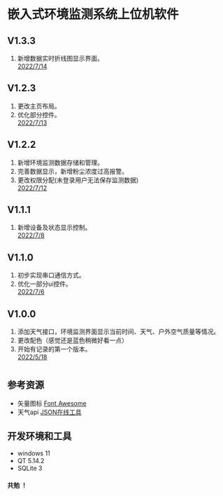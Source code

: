 # 嵌入式环境监测系统上位机软件
## V1.3.3
1. 新增数据实时折线图显示界面。  
[2022/7/14](./other/overview_v1.3.3.png)
## V1.2.3
1. 更改主页布局。
2. 优化部分控件。  
[2022/7/13](./other/overview_v1.2.3.png)
## V1.2.2
1. 新增环境监测数据存储和管理。
2. 完善数据显示，新增粉尘浓度过高报警。
3. 更改权限分配(未登录用户无法保存监测数据)  
[2022/7/12](./other/overview_v1.2.2.png)
## V1.1.1
1. 新增设备及状态显示控制。  
[2022/7/8](./other/overview_v1.1.1.png)
## V1.1.0
1. 初步实现串口通信方式。
2. 优化一部分ui控件。  
[2022/7/6](./other/overview_v1.1.0.png)
## V1.0.0
1. 添加天气接口，环境监测界面显示当前时间、天气、户外空气质量等情况。
2. 更改配色（感觉还是蓝色稍微好看一点）
3. 开始有记录的第一个版本。  
[2022/5/18](./other/overview_v1.0.0.png)
# 
## 参考资源
+ 矢量图标 [Font Awesome](https://fa5.dashgame.com/#/)
+ 天气api [JSON在线工具](https://www.sojson.com/api/weather.html)
## 开发环境和工具
+ windows 11
+ QT 5.14.2
+ SQLite 3
#### 共勉 ！
